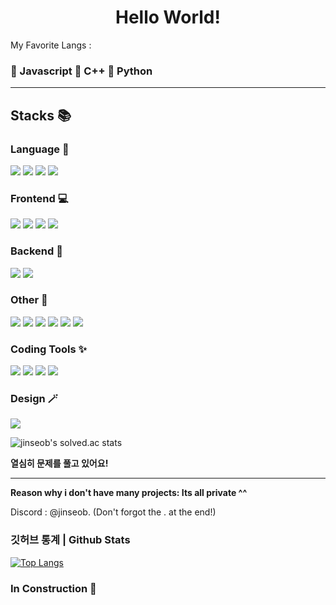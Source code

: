 
<h1 align="center">Hello World!</h1>

My Favorite Langs :

### 🥇 Javascript 🥈 C++ 🥉 Python

---
## Stacks 📚
### Language 🔗
<img src="https://img.shields.io/badge/Python-black?style=flat&logo=Python&logoColor=3776AB"/> <img src="https://img.shields.io/badge/Lua-white?style=flat&logo=lua&logoColor=2C2D72"/> <img src="https://img.shields.io/badge/C++-black?style=flat&logo=cplusplus&logoColor=00599C"/> <img src="https://img.shields.io/badge/Javascript-black?style=flat&logo=Javascript&logoColor=F7DF1E"/>

### Frontend 💻
<img src="https://img.shields.io/badge/HTML-black?style=flat&logo=HTML5&logoColor=E34F26"/> <img src="https://img.shields.io/badge/CSS-black?style=flat&logo=CSS3&logoColor=1572B6"/> <img src="https://img.shields.io/badge/Pug-white?style=flat&logo=Pug&logoColor=A86454"/> <img src="https://img.shields.io/badge/React.js-black?style=flat&logo=React&logoColor=61DAFB"/>

### Backend 💽
<img src="https://img.shields.io/badge/Node.js-black?style=flat&logo=Node.js&logoColor=339933"/>  <img src="https://img.shields.io/badge/ExpressJS-black?style=flat&logo=Express&logoColor=white"/>

### Other 👻
<img src="https://img.shields.io/badge/Discord.js-white?style=flat&logo=discord&logoColor=5865F2"/> <img src="https://img.shields.io/badge/npm-black?style=flat&logo=npm&logoColor=CB3837"/> <img src="https://img.shields.io/badge/Webpack-black?style=flat&logo=webpack&logoColor=8DD6F9"/> <img src="https://img.shields.io/badge/Markdown-black?style=flat&logo=markdown&logoColor=white"/> <img src="https://img.shields.io/badge/MongoDB-black?style=flat&logo=mongodb&logoColor=47A248"/> <img src="https://img.shields.io/badge/Firebase-black?style=flat&logo=firebase&logoColor=FFCA28"/>

### Coding Tools ✨
<img src="https://img.shields.io/badge/VSCode-black?style=flat&logo=visualstudiocode&logoColor=007ACC"/> <img src="https://img.shields.io/badge/Roblox studio-black?style=flat&logo=robloxstudio&logoColor=00A2FF"/> <img src="https://img.shields.io/badge/XCode-black?style=flat&logo=XCode&logoColor=147EFB"/> <img src="https://img.shields.io/badge/Git-black?style=flat&logo=git&logoColor=F05032"/> 

### Design 🪄
<img src="https://img.shields.io/badge/Figma-black?style=flat&logo=figma&logoColor=F24E1E"/>

![jinseob's solved.ac stats](https://github-readme-solvedac.hyp3rflow.vercel.app/api/?handle=jinseob)

**열심히 문제를 풀고 있어요!**

---

**Reason why i don't have many projects: Its all private ^^**

Discord : @jinseob. (Don't forgot the . at the end!)

### 깃허브 통계 | Github Stats

[![Top Langs](https://github-readme-stats.vercel.app/api/top-langs/?username=jsyoon415)](https://github.com/anuraghazra/github-readme-stats)


### In Construction 🚧

